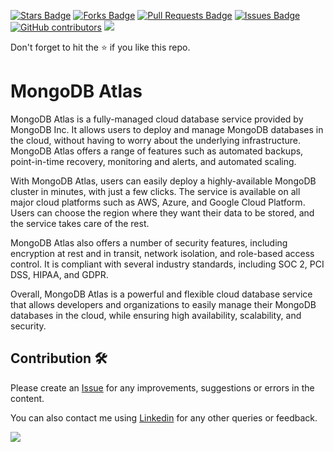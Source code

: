 <a href="https://github.com/drshahizan/special-topic-data-engineering/stargazers"><img src="https://img.shields.io/github/stars/drshahizan/special-topic-data-engineering" alt="Stars Badge"/></a>
<a href="https://github.com/drshahizan/special-topic-data-engineering/network/members"><img src="https://img.shields.io/github/forks/drshahizan/special-topic-data-engineering" alt="Forks Badge"/></a>
<a href="https://github.com/drshahizan/special-topic-data-engineering/pulls"><img src="https://img.shields.io/github/issues-pr/drshahizan/special-topic-data-engineering" alt="Pull Requests Badge"/></a>
<a href="https://github.com/drshahizan/special-topic-data-engineering/issues"><img src="https://img.shields.io/github/issues/drshahizan/special-topic-data-engineering" alt="Issues Badge"/></a>
<a href="https://github.com/drshahizan/special-topic-data-engineering/graphs/contributors"><img alt="GitHub contributors" src="https://img.shields.io/github/contributors/drshahizan/special-topic-data-engineering?color=2b9348"></a>
![](https://visitor-badge.glitch.me/badge?page_id=drshahizan/special-topic-data-engineering)

Don't forget to hit the :star: if you like this repo.

# MongoDB Atlas
MongoDB Atlas is a fully-managed cloud database service provided by MongoDB Inc. It allows users to deploy and manage MongoDB databases in the cloud, without having to worry about the underlying infrastructure. MongoDB Atlas offers a range of features such as automated backups, point-in-time recovery, monitoring and alerts, and automated scaling.

With MongoDB Atlas, users can easily deploy a highly-available MongoDB cluster in minutes, with just a few clicks. The service is available on all major cloud platforms such as AWS, Azure, and Google Cloud Platform. Users can choose the region where they want their data to be stored, and the service takes care of the rest.

MongoDB Atlas also offers a number of security features, including encryption at rest and in transit, network isolation, and role-based access control. It is compliant with several industry standards, including SOC 2, PCI DSS, HIPAA, and GDPR.

Overall, MongoDB Atlas is a powerful and flexible cloud database service that allows developers and organizations to easily manage their MongoDB databases in the cloud, while ensuring high availability, scalability, and security.

## Contribution 🛠️
Please create an [Issue](https://github.com/drshahizan/special-topic-data-engineering/issues) for any improvements, suggestions or errors in the content.

You can also contact me using [Linkedin](https://www.linkedin.com/in/drshahizan/) for any other queries or feedback.

![](https://komarev.com/ghpvc/?username=drshahizan&label=Views&color=0e75b6&style=flat)
